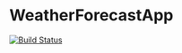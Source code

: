 # WeatherForecastApp

[![Build Status](https://travis-ci.com/nailyakarimova/WeatherForecastApp.svg?token=ciJCqYyiN6ZjsrbpAQpK&branch=master)](https://travis-ci.com/nailyakarimova/WeatherForecastApp)
